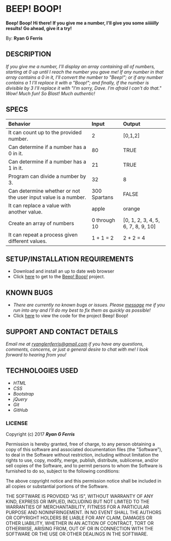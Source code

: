 # BEEP! BOOP!

**Beep! Boop! Hi there! If you give me a number, I'll give you some _siiiiilly_ results! Go ahead, give it a try!**

By: **Ryan G Ferris**

## DESCRIPTION

_If you give me a number, I'll display an array containing all of numbers, starting at 0 up until I reach the number you gave me! If any number in that array contains a 0 in it, I'll convert the number to "Beep!"; or if any number contains a 1 I'll replace it with a "Boop!"; and finally, if the number is divisible by 3 I'll replace it with "I'm sorry, Dave. I'm afraid I can't do that." Wow! Much fun! So Blast! Much authentic!_

## SPECS

| Behavior | Input | Output |  
| :------------- | :------------- | :------------- |  
| It can count up to the provided number. | 2 | [0,1,2] |  
| Can determine if a number has a 0 in it. | 80 | TRUE |  
| Can determine if a number has a 1 in it. | 21 | TRUE |  
| Program can divide a number by 3. | 32 | 8 |  
| Can determine whether or not the user input value is a number. | 300 Spartans | FALSE |  
| It can replace a value with another value. | apple | orange |  
| Create an array of numbers | 0 through 10 | [0, 1, 2, 3, 4, 5, 6, 7, 8, 9, 10] |  
| It can repeat a process given different values. | 1 + 1 = 2 | 2 + 2 = 4 |  

## SETUP/INSTALLATION REQUIREMENTS

* Download and install an up to date web browser
* Click [here](https://github.com/ryanglenferris/beep-boop.git) to get to the [Beep! Boop!](https://ryanglenferris.github.io/beep-boop/) project.

## KNOWN BUGS

* _There are currently no known bugs or issues. Please [message](mailto:ryanglenferris@gmail.com) me if you run into any and I'll do my best to fix them as quickly as possible!_
* Click [here](https://github.com/ryanglenferris/beep-boop.git) to view the code for the project Beep! Boop!

## SUPPORT AND CONTACT DETAILS

_Email me at [ryanglenferris@gmail.com](mailto:ryanglenferris@gmail.com) if you have any questions, comments, concerns, or just a general desire to chat with me! I look forward to hearing from you!_

## TECHNOLOGIES USED

* _HTML_
* _CSS_
* _Bootstrap_
* _jQuery_
* _Git_
* _GitHub_

### LICENSE

Copyright (c) 2017 ****_Ryan G Ferris_****

Permission is hereby granted, free of charge, to any person obtaining a copy of this software and associated documentation files (the "Software"), to deal in the Software without restriction, including without limitation the rights to use, copy, modify, merge, publish, distribute, sublicense, and/or sell copies of the Software, and to permit persons to whom the Software is furnished to do so, subject to the following conditions:

The above copyright notice and this permission notice shall be included in all copies or substantial portions of the Software.

THE SOFTWARE IS PROVIDED "AS IS", WITHOUT WARRANTY OF ANY KIND, EXPRESS OR IMPLIED, INCLUDING BUT NOT LIMITED TO THE WARRANTIES OF MERCHANTABILITY, FITNESS FOR A PARTICULAR PURPOSE AND NONINFRINGEMENT. IN NO EVENT SHALL THE AUTHORS OR COPYRIGHT HOLDERS BE LIABLE FOR ANY CLAIM, DAMAGES OR OTHER LIABILITY, WHETHER IN AN ACTION OF CONTRACT, TORT OR OTHERWISE, ARISING FROM, OUT OF OR IN CONNECTION WITH THE SOFTWARE OR THE USE OR OTHER DEALINGS IN THE SOFTWARE.

